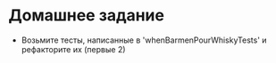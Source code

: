# Домашнее задание

* Возьмите тесты, написанные в 'whenBarmenPourWhiskyTests' и рефакторите их (первые 2)
